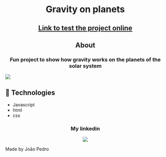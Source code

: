 <h1 align='center'>Gravity on planets</h1>

<h2 align='center'><a href="https://gravityonplanets.netlify.app/" target='_blank'>Link to test the project online</a></h2>
<h2 align='center'>About</h2>

<h3 align='center'>Fun project to show how gravity works on the planets of the solar system</h3>

<img src='img/gif.gif'>

## 🚀 Technologies

<ul>
    <li>Javascript</li>
    <li>html</li>
    <li>css</li>
</ul>

<div align='center'>
  <h3>My linkedin</h3>
  <a href="https://www.linkedin.com/in/joao-pedro-mello/" target='_blank'><img src='https://img.shields.io/badge/LinkedIn-0077B5?style=for-the-badge&logo=linkedin&logoColor=white'/></a>
</div>

Made by João Pedro

